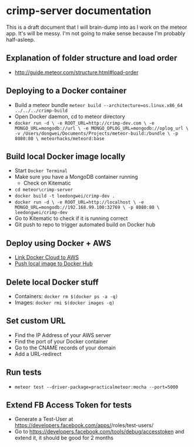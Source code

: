 # crimp-server documentation
This is a draft document that I will brain-dump into as I work on the meteor app. It's will be messy. I'm not going to make sense because I'm probably half-asleep.


## Explanation of folder structure and load order
* http://guide.meteor.com/structure.html#load-order


## Deploying to a Docker container
* Build a meteor bundle `meteor build --architecture=os.linux.x86_64 ../../../crimp-build`
* Open Docker daemon, cd to meteor directory
* `docker run -d \
    -e ROOT_URL=http://crimp-dev.com \
    -e MONGO_URL=mongodb://url \
    -e MONGO_OPLOG_URL=mongodb://oplog_url \
    -v /Users/dongwei/Documents/Projects/meteor-build:/bundle \
    -p 8080:80 \
    meteorhacks/meteord:base`


## Build local Docker image locally
* Start `Docker Terminal`
* Make sure you have a MongoDB container running
  * Check on Kitematic
* `cd meteor\crimp-server`
* `docker build -t leedongwei/crimp-dev .`
* `docker run -d \
    -e ROOT_URL=http://localhost \
    -e MONGO_URL=mongodb://192.168.99.100:32769 \
    -p 8080:80 \
    leedongwei/crimp-dev`
* Go to Kitematic to check if it is running correct
* Git push to repo to trigger automated build on Docker hub



## Deploy using Docker + AWS
* [Link Docker Cloud to AWS](https://docs.docker.com/docker-cloud/getting-started/link-aws/)
* [Push local image to Docker Hub](https://docs.docker.com/mac/step_six/)


## Delete local Docker stuff
* Containers: `docker rm $(docker ps -a -q)`
* Images: `docker rmi $(docker images -q)`


## Set custom URL
* Find the IP Address of your AWS server
* Find the port of your Docker container
* Go to the CNAME records of your domain
* Add a URL-redirect

## Run tests
* `meteor test --driver-package=practicalmeteor:mocha --port=5000`

## Extend FB Access Token for tests
* Generate a Test-User at https://developers.facebook.com/apps/<appId>/roles/test-users/
* Go to https://developers.facebook.com/tools/debug/accesstoken and extend it, it should be good for 2 months
